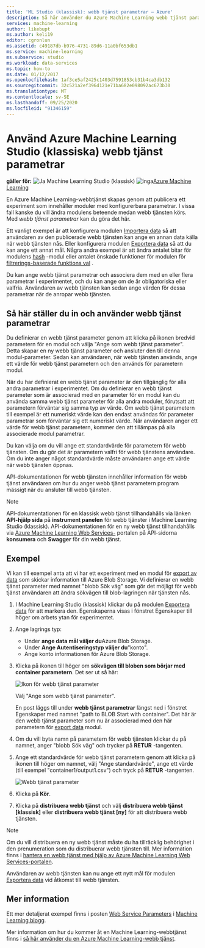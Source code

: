 ```yaml
---
title: 'ML Studio (klassisk): webb tjänst parametrar – Azure'
description: Så här använder du Azure Machine Learning webb tjänst parametrar för att ändra funktions sättet för din modell när webb tjänsten nås.
services: machine-learning
author: likebupt
ms.author: keli19
editor: cgronlun
ms.assetid: c49187db-b976-4731-89d6-11a0bf653db1
ms.service: machine-learning
ms.subservice: studio
ms.workload: data-services
ms.topic: how-to
ms.date: 01/12/2017
ms.openlocfilehash: 1af3ce5af2425c1403d7591853cb31b4ca3db132
ms.sourcegitcommit: 32c521a2ef396d121e71ba682e098092ac673b30
ms.translationtype: MT
ms.contentlocale: sv-SE
ms.lasthandoff: 09/25/2020
ms.locfileid: "91346159"
---
```

# <a name="use-azure-machine-learning-studio-classic-web-service-parameters"></a>Använd Azure Machine Learning Studio (klassiska) webb tjänst parametrar

**gäller för:** ![ Ja ](../../../includes/media/aml-applies-to-skus/yes.png) Machine Learning Studio (klassisk) ![ inga](../../../includes/media/aml-applies-to-skus/no.png)[Azure Machine Learning](../compare-azure-ml-to-studio-classic.md)  


En Azure Machine Learning-webbtjänst skapas genom att publicera ett experiment som innehåller moduler med konfigurerbara parametrar. I vissa fall kanske du vill ändra modulens beteende medan webb tjänsten körs. Med *webb tjänst parametrar* kan du göra det här. 

Ett vanligt exempel är att konfigurera modulen [Importera data][reader] så att användaren av den publicerade webb tjänsten kan ange en annan data källa när webb tjänsten nås. Eller konfigurera modulen [Exportera data][writer] så att du kan ange ett annat mål. Några andra exempel är att ändra antalet bitar för modulens [hash][feature-hashing] -modul eller antalet önskade funktioner för modulen för [filtrerings-baserade funktions val][filter-based-feature-selection] . 

Du kan ange webb tjänst parametrar och associera dem med en eller flera parametrar i experimentet, och du kan ange om de är obligatoriska eller valfria. Användaren av webb tjänsten kan sedan ange värden för dessa parametrar när de anropar webb tjänsten. 



## <a name="how-to-set-and-use-web-service-parameters"></a>Så här ställer du in och använder webb tjänst parametrar
Du definierar en webb tjänst parameter genom att klicka på ikonen bredvid parametern för en modul och välja "Ange som webb tjänst parameter". Detta skapar en ny webb tjänst parameter och ansluter den till denna modul-parameter. Sedan kan användaren, när webb tjänsten används, ange ett värde för webb tjänst parametern och den används för parametern modul.

När du har definierat en webb tjänst parameter är den tillgänglig för alla andra parametrar i experimentet. Om du definierar en webb tjänst parameter som är associerad med en parameter för en modul kan du använda samma webb tjänst parameter för alla andra moduler, förutsatt att parametern förväntar sig samma typ av värde. Om webb tjänst parametern till exempel är ett numeriskt värde kan den endast användas för parameter parametrar som förväntar sig ett numeriskt värde. När användaren anger ett värde för webb tjänst parametern, kommer den att tillämpas på alla associerade modul parametrar.

Du kan välja om du vill ange ett standardvärde för parametern för webb tjänsten. Om du gör det är parametern valfri för webb tjänstens användare. Om du inte anger något standardvärde måste användaren ange ett värde när webb tjänsten öppnas.

API-dokumentationen för webb tjänsten innehåller information för webb tjänst användaren om hur du anger webb tjänst parametern program mässigt när du ansluter till webb tjänsten.

> [!NOTE]
> API-dokumentationen för en klassisk webb tjänst tillhandahålls via länken **API-hjälp sida** på **instrument panelen** för webb tjänster i Machine Learning Studio (klassisk). API-dokumentationen för en ny webb tjänst tillhandahålls via [Azure Machine Learning Web Services-](https://services.azureml.net/Quickstart) portalen på API-sidorna **konsumera** och **Swagger** för din webb tjänst.
> 
> 

## <a name="example"></a>Exempel
Vi kan till exempel anta att vi har ett experiment med en modul för [export av data][writer] som skickar information till Azure Blob Storage. Vi definierar en webb tjänst parameter med namnet "blobb Sök väg" som gör det möjligt för webb tjänst användaren att ändra sökvägen till blob-lagringen när tjänsten nås.

1. I Machine Learning Studio (klassisk) klickar du på modulen [Exportera data][writer] för att markera den. Egenskaperna visas i fönstret Egenskaper till höger om arbets ytan för experimentet.
2. Ange lagrings typ:
   
   * Under **ange data mål väljer du**Azure Blob Storage.
   * Under **Ange Autentiseringstyp väljer du**"konto".
   * Ange konto informationen för Azure Blob Storage. 

3. Klicka på ikonen till höger om **sökvägen till bloben som börjar med container parametern**. Det ser ut så här:
   
   ![Ikon för webb tjänst parameter](./media/web-service-parameters/icon.png)
   
   Välj "Ange som webb tjänst parameter".
   
   En post läggs till under **webb tjänst parametrar** längst ned i fönstret Egenskaper med namnet "path to BLOB Start with container". Det här är den webb tjänst parameter som nu är associerad med den här parametern för [export data][writer] modul.
4. Om du vill byta namn på parametern för webb tjänsten klickar du på namnet, anger "blobb Sök väg" och trycker på **RETUR** -tangenten. 
5. Ange ett standardvärde för webb tjänst parametern genom att klicka på ikonen till höger om namnet, välj "Ange standardvärde", ange ett värde (till exempel "container1/output1.csv") och tryck på **RETUR** -tangenten.
   
   ![Webb tjänst parameter](./media/web-service-parameters/parameter.png)
6. Klicka på **Kör**. 
7. Klicka på **distribuera webb tjänst** och välj **distribuera webb tjänst [klassisk]** eller **distribuera webb tjänst [ny]** för att distribuera webb tjänsten.

> [!NOTE] 
> Om du vill distribuera en ny webb tjänst måste du ha tillräcklig behörighet i den prenumeration som du distribuerar webb tjänsten till. Mer information finns i [hantera en webb tjänst med hjälp av Azure Machine Learning Web Services-portalen](manage-new-webservice.md). 

Användaren av webb tjänsten kan nu ange ett nytt mål för modulen [Exportera data][writer] vid åtkomst till webb tjänsten.

## <a name="more-information"></a>Mer information
Ett mer detaljerat exempel finns i posten [Web Service Parameters](https://blogs.technet.com/b/machinelearning/archive/2014/11/25/azureml-web-service-parameters.aspx) i [Machine Learning blogg](https://blogs.technet.com/b/machinelearning/archive/2014/11/25/azureml-web-service-parameters.aspx).

Mer information om hur du kommer åt en Machine Learning-webbtjänst finns i [så här använder du en Azure Machine Learning-webb tjänst](consume-web-services.md).

<!-- Module References -->
[feature-hashing]: https://msdn.microsoft.com/library/azure/c9a82660-2d9c-411d-8122-4d9e0b3ce92a/
[filter-based-feature-selection]: https://msdn.microsoft.com/library/azure/918b356b-045c-412b-aa12-94a1d2dad90f/
[reader]: https://msdn.microsoft.com/library/azure/4e1b0fe6-aded-4b3f-a36f-39b8862b9004/
[writer]: https://msdn.microsoft.com/library/azure/7a391181-b6a7-4ad4-b82d-e419c0d6522c/

